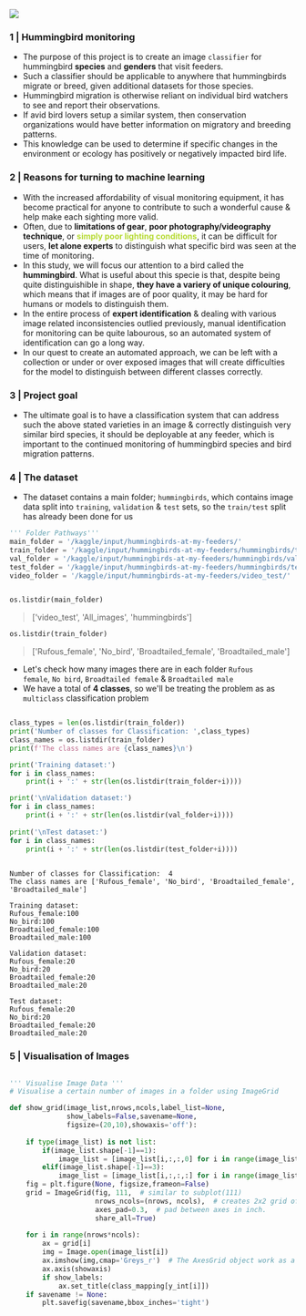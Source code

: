 ![](https://i.imgur.com/icqghBp.png)

### 1 | Hummingbird monitoring

- The purpose of this project is to create an image <code>classifier</code> for hummingbird **species** and **genders** that visit feeders. 
- Such a classifier should be applicable to anywhere that hummingbirds migrate or breed, given additional datasets for those species.
- Hummingbird migration is otherwise reliant on individual bird watchers to see and report their observations. 
- If avid bird lovers setup a similar system, then conservation organizations would have better information on migratory and breeding patterns. 
- This knowledge can be used to determine if specific changes in the environment or ecology has positively or negatively impacted bird life.

### 2 | Reasons for turning to machine learning

- With the increased affordability of visual monitoring equipment, it has become practical for anyone to contribute to such a wonderful cause & help make each sighting more valid. 
- Often, due to <b>limitations of gear</b>, <b>poor photography/videography technique</b>, or **<span style='color:#B6DA32'>simply poor lighting conditions</span>**, it can be difficult for users, <b>let alone experts</b> to distinguish what specific bird was seen at the time of monitoring.
- In this study, we will focus our attention to a bird called the <b>hummingbird</b>. What is useful about this specie is that, despite being quite distinguishible in shape, <b>they have a variery of unique colouring</b>, which means that if images are of poor quality, it may be hard for humans or models to distinguish them.
- In the entire process of <b>expert identification</b> & dealing with various image related inconsistencies outlied previously, manual identification for monitoring can be quite labourous, so an automated system of identification can go a long way.
- In our quest to create an automated approach, we can be left with a collection or under or over exposed images that will create difficulties for the model to distinguish between different classes correctly. 

### 3 | Project goal 

- The ultimate goal is to have a classification system that can address such the above stated varieties in an image & correctly distinguish very similar bird species, it should be deployable at any feeder, which is important to the continued monitoring of hummingbird species and bird  migration patterns. 

### 4 | The dataset

- The dataset contains a main folder; <code>hummingbirds</code>, which contains image data split into <code>training</code>, <code>validation</code> & <code>test</code> sets, so the <code>train/test</code> split has already been done for us

```python
''' Folder Pathways'''
main_folder = '/kaggle/input/hummingbirds-at-my-feeders/'
train_folder = '/kaggle/input/hummingbirds-at-my-feeders/hummingbirds/train/'
val_folder = '/kaggle/input/hummingbirds-at-my-feeders/hummingbirds/valid/'
test_folder = '/kaggle/input/hummingbirds-at-my-feeders/hummingbirds/test/'
video_folder = '/kaggle/input/hummingbirds-at-my-feeders/video_test/'
```

```python

os.listdir(main_folder)

```

> ['video_test', 'All_images', 'hummingbirds']

```python
os.listdir(train_folder)
```

> ['Rufous_female', 'No_bird', 'Broadtailed_female', 'Broadtailed_male']

- Let's check how many images there are in each folder <code>Rufous female</code>, <code>No bird</code>, <code>Broadtailed female</code> & <code>Broadtailed male</code>
- We have a total of **4 classes**, so we'll be treating the problem as as <code>multiclass</code> classification problem

```python

class_types = len(os.listdir(train_folder))
print('Number of classes for Classification: ',class_types)
class_names = os.listdir(train_folder)
print(f'The class names are {class_names}\n')

print('Training dataset:')
for i in class_names:
    print(i + ':' + str(len(os.listdir(train_folder+i))))

print('\nValidation dataset:')
for i in class_names:
    print(i + ':' + str(len(os.listdir(val_folder+i))))
    
print('\nTest dataset:')
for i in class_names:
    print(i + ':' + str(len(os.listdir(test_folder+i))))
    
```

```
Number of classes for Classification:  4
The class names are ['Rufous_female', 'No_bird', 'Broadtailed_female', 'Broadtailed_male']

Training dataset:
Rufous_female:100
No_bird:100
Broadtailed_female:100
Broadtailed_male:100

Validation dataset:
Rufous_female:20
No_bird:20
Broadtailed_female:20
Broadtailed_male:20

Test dataset:
Rufous_female:20
No_bird:20
Broadtailed_female:20
Broadtailed_male:20
```

### 5 | Visualisation of Images

```python

''' Visualise Image Data '''
# Visualise a certain number of images in a folder using ImageGrid

def show_grid(image_list,nrows,ncols,label_list=None,
              show_labels=False,savename=None,
              figsize=(20,10),showaxis='off'):
    
    if type(image_list) is not list:
        if(image_list.shape[-1]==1):
            image_list = [image_list[i,:,:,0] for i in range(image_list.shape[0])]
        elif(image_list.shape[-1]==3):
            image_list = [image_list[i,:,:,:] for i in range(image_list.shape[0])]
    fig = plt.figure(None, figsize,frameon=False)
    grid = ImageGrid(fig, 111,  # similar to subplot(111)
                     nrows_ncols=(nrows, ncols),  # creates 2x2 grid of axes
                     axes_pad=0.3,  # pad between axes in inch.
                     share_all=True)
    
    for i in range(nrows*ncols):
        ax = grid[i]
        img = Image.open(image_list[i])
        ax.imshow(img,cmap='Greys_r')  # The AxesGrid object work as a list of axes.
        ax.axis(showaxis)
        if show_labels:
            ax.set_title(class_mapping[y_int[i]])
    if savename != None:
        plt.savefig(savename,bbox_inches='tight')
        
```
